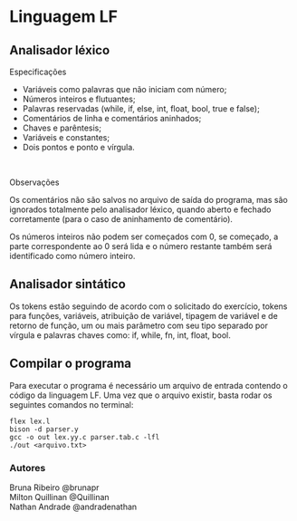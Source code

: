 # Linguagem LF

## Analisador léxico

Especificações
- Variáveis como palavras que não iniciam com número;
- Números inteiros e flutuantes;
- Palavras reservadas (while, if, else, int, float, bool, true e false);
- Comentários de linha e comentários aninhados;
- Chaves e parêntesis;
- Variáveis e constantes;
- Dois pontos e ponto e vírgula.

<br/>

Observações

Os comentários não são salvos no arquivo de saída do programa, mas são ignorados totalmente pelo analisador léxico, quando aberto e fechado corretamente (para o caso de aninhamento de comentário).

Os números inteiros não podem ser começados com 0, se começado, a parte
correspondente ao 0 será lida e o número restante também 
será identificado como número inteiro.

## Analisador sintático
Os tokens estão seguindo de acordo com o solicitado do exercício, tokens para funções, variáveis, atribuição de variável, tipagem de variável e de retorno de função, um ou mais parâmetro com seu tipo separado por vírgula e palavras chaves como: if, while, fn, int, float, bool. 

## Compilar o programa
Para executar o programa é necessário um arquivo de entrada contendo o código da linguagem LF. Uma vez que o arquivo existir, basta rodar os seguintes comandos no terminal:
```
flex lex.l
bison -d parser.y
gcc -o out lex.yy.c parser.tab.c -lfl
./out <arquivo.txt>
```

### Autores
Bruna Ribeiro @brunapr<br/>
Milton Quillinan @Quillinan<br/>
Nathan Andrade @andradenathan